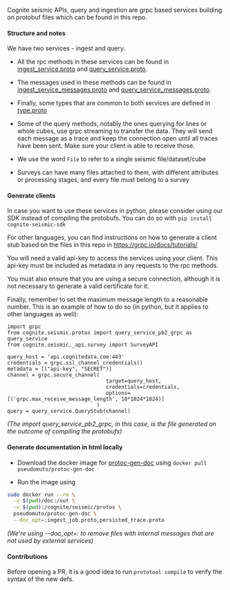 Cognite seismic APIs, query and ingestion are grpc based services building on protobuf files which can be found in this repo.

#### Structure and notes

We have two services - ingest and query. 
* All the rpc methods in these services can be found in 
[ingest_service.proto](cognite/seismic/protos/ingest_service.proto) 
and 
[query_service.proto](cognite/seismic/protos/query_service.proto). 
* The messages used in these methods can be found in 
[ingest_service_messages.proto](cognite/seismic/protos/ingest_service_messages.proto) 
and 
[query_service_messages.proto](cognite/seismic/protos/query_service_messages.proto). 
* Finally, some types that are common to both services are defined in [type.proto](cognite/seismic/protos/types.proto)

* Some of the query methods, notably the ones querying for lines or whole cubes, use grpc streaming to transfer the data. 
They will send each message as a trace and keep the connection open until all traces have been sent. 
Make sure your client is able to receive those.

* We use the word `File` to refer to a single seismic file/dataset/cube
* Surveys can have many files attached to them, with different attributes or processing stages, and every file must 
belong to a survey 

#### Generate clients

In case you want to use these services in python, please consider using our SDK instead of compiling the protobufs.
You can do so with `pip install cognite-seismic-sdk`

For other languages, you can find instructions on how to generate a client stub based on the files in this repo in https://grpc.io/docs/tutorials/

You will need a valid api-key to access the services using your client. This api-key must be included as metadata in any requests to the rpc methods.

You must also ensure that you are using a secure connection, although it is not necessary to generate a valid certificate for it. 

Finally, remember to set the maximum message length to a reasonable number. 
This is an example of how to do so (in python, but it applies to other languages as well):
```
import grpc 
from cognite.seismic.protos import query_service_pb2_grpc as query_service
from cognite.seismic._api.survey import SurveyAPI

query_host = 'api.cognitedata.com:443'
credentials = grpc.ssl_channel_credentials()
metadata = [("api-key", "SECRET")]
channel = grpc.secure_channel(
                                target=query_host, 
                                credentials=credentials, 
                                options=[('grpc.max_receive_message_length', 10*1024*1024)]
                             )
query = query_service.QueryStub(channel)

```
_(The import query_service_pb2_grpc, in this case, is the file generated on the outcome of compiling the protobufs)_

#### Generate documentation in html locally

- Download the docker image for [protoc-gen-doc](https://github.com/pseudomuto/protoc-gen-doc) using 
`docker pull pseudomuto/protoc-gen-doc`

- Run the image using 

```sh
sudo docker run --rm \
  -v $(pwd)/doc:/out \
  -v $(pwd):/cognite/seismic/protos \
  pseudomuto/protoc-gen-doc \
  --doc_opt=:ingest_job.proto,persisted_trace.proto
```

_(We're using --doc_opt=: to remove files with internal messages that are not used by external services)_

#### Contributions

Before opening a PR, it is a good idea to run `prototool compile` to verify the syntax of the new defs.
